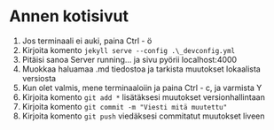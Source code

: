 # Annen kotisivut

1. Jos terminaali ei auki, paina Ctrl - ö
2. Kirjoita komento `jekyll serve --config .\_devconfig.yml`
3. Pitäisi sanoa Server running... ja sivu pyörii localhost:4000
4. Muokkaa haluamaa .md tiedostoa ja tarkista muutokset lokaalista versiosta
5. Kun olet valmis, mene terminaaloiin ja paina Ctrl - c, ja varmista Y
6. Kirjoita komento `git add *` lisätäksesi muutokset versionhallintaan
7. Kirjoita komento `git commit -m "Viesti mitä muutettu"`
8. Kirjoita komento `git push` viedäksesi commitatut muutokset liveen
